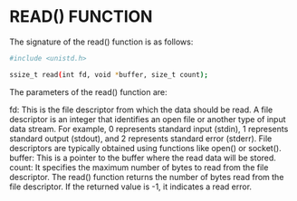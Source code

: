 # READ() FUNCTION

The signature of the read() function is as follows:
```bash
#include <unistd.h>

ssize_t read(int fd, void *buffer, size_t count);
```

The parameters of the read() function are:

fd: This is the file descriptor from which the data should be read. A file descriptor is an integer that identifies an open file or another type of input data stream. For example, 0 represents standard input (stdin), 1 represents standard output (stdout), and 2 represents standard error (stderr). File descriptors are typically obtained using functions like open() or socket().
buffer: This is a pointer to the buffer where the read data will be stored.
count: It specifies the maximum number of bytes to read from the file descriptor.
The read() function returns the number of bytes read from the file descriptor. If the returned value is -1, it indicates a read error.
